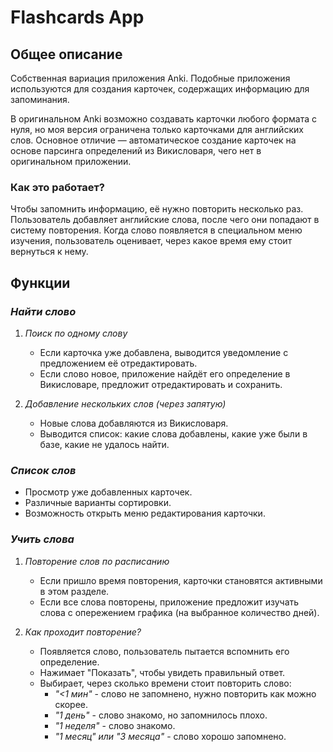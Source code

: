 # Flashcards App

##  Общее описание
Собственная вариация приложения Anki. Подобные приложения используются для создания карточек, содержащих информацию для запоминания.  

В оригинальном Anki возможно создавать карточки любого формата с нуля, но моя версия ограничена только карточками для английских слов. Основное отличие — автоматическое создание карточек на основе парсинга определений из Викисловаря, чего нет в оригинальном приложении.  

###  Как это работает?  
Чтобы запомнить информацию, её нужно повторить несколько раз. Пользователь добавляет английские слова, после чего они попадают в систему повторения. Когда слово появляется в специальном меню изучения, пользователь оценивает, через какое время ему стоит вернуться к нему.

##  Функции

###  *Найти слово*
1. *Поиск по одному слову*  
   - Если карточка уже добавлена, выводится уведомление с предложением её отредактировать.  
   - Если слово новое, приложение найдёт его определение в Викисловаре, предложит отредактировать и сохранить.  
   
2. *Добавление нескольких слов (через запятую)*  
   - Новые слова добавляются из Викисловаря.  
   - Выводится список: какие слова добавлены, какие уже были в базе, какие не удалось найти.  

###  *Список слов*
- Просмотр уже добавленных карточек.  
- Различные варианты сортировки.  
- Возможность открыть меню редактирования карточки.  

###  *Учить слова*
1. *Повторение слов по расписанию*  
   - Если пришло время повторения, карточки становятся активными в этом разделе.  
   - Если все слова повторены, приложение предложит изучать слова с опережением графика (на выбранное количество дней).  

2. *Как проходит повторение?*  
   - Появляется слово, пользователь пытается вспомнить его определение.  
   - Нажимает "Показать", чтобы увидеть правильный ответ.  
   - Выбирает, через сколько времени стоит повторить слово:  
      - *"<1 мин"* - слово не запомнено, нужно повторить как можно скорее.
      - *"1 день"* - слово знакомо, но запомнилось плохо.  
      - *"1 неделя"* - слово знакомо.  
      - *"1 месяц" или "3 месяца"* - слово хорошо запомнено.  

